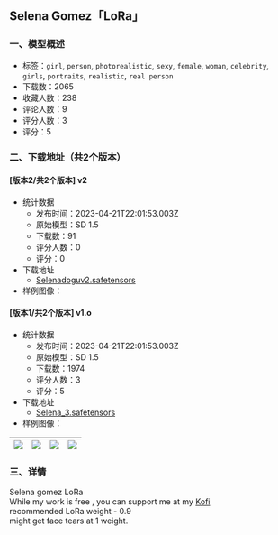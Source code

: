 ## Selena Gomez「LoRa」
### 一、模型概述

- 标签：`girl`, `person`, `photorealistic`, `sexy`, `female`, `woman`, `celebrity`, `girls`, `portraits`, `realistic`, `real person`
- 下载数：2065
- 收藏人数：238
- 评论人数：9
- 评分人数：3
- 评分：5

### 二、下载地址（共2个版本）

#### [版本2/共2个版本] v2

- 统计数据
  - 发布时间：2023-04-21T22:01:53.003Z
  - 原始模型：SD 1.5
  - 下载数：91
  - 评分人数：0
  - 评分：0
- 下载地址
  - [Selenadoguv2.safetensors](https://civitai.com/api/download/models/51863)
- 样例图像：
#### [版本1/共2个版本] v1.o

- 统计数据
  - 发布时间：2023-04-21T22:01:53.003Z
  - 原始模型：SD 1.5
  - 下载数：1974
  - 评分人数：3
  - 评分：5
- 下载地址
  - [Selena_3.safetensors](https://civitai.com/api/download/models/14552)
- 样例图像：

| <img src="https://image.civitai.com/xG1nkqKTMzGDvpLrqFT7WA/d38d2ab2-57dd-4929-d8de-10b711bcf500/width=450/142418.jpeg" /> | <img src="https://image.civitai.com/xG1nkqKTMzGDvpLrqFT7WA/71e9630b-b8d0-42ef-c060-b66186a7c100/width=450/142415.jpeg" /> | <img src="https://image.civitai.com/xG1nkqKTMzGDvpLrqFT7WA/9091b8e6-9c93-4f3e-af1e-14fa2f1b5700/width=450/142421.jpeg" /> | <img src="https://image.civitai.com/xG1nkqKTMzGDvpLrqFT7WA/d2ff36b1-798f-4f47-8ba7-b474e1420c00/width=450/142420.jpeg" /> |
| ---- | ---- | ---- | ---- |


### 三、详情
<p>Selena gomez LoRa<br />While my work is free , you can support me at my <a rel="ugc" href="https://ko-fi.com/dogucat">Kofi</a><br />recommended LoRa weight - 0.9<br />might get face tears at 1 weight.</p>